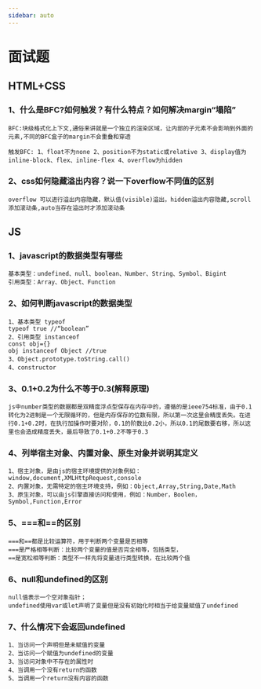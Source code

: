 ```yaml
---
sidebar: auto
---
```



# 面试题

## HTML+CSS

### 1、什么是BFC?如何触发？有什么特点？如何解决margin“塌陷”

```text
BFC:块级格式化上下文,通俗来讲就是一个独立的渲染区域，让内部的子元素不会影响到外面的元素,不同的BFC盒子的margin不会重叠和穿透

触发BFC: 1、float不为none 2、position不为static或relative 3、display值为inline-block、flex、inline-flex 4、overflow为hidden

```



### 2、css如何隐藏溢出内容？说一下overflow不同值的区别

```text
overflow 可以进行溢出内容隐藏，默认值(visible)溢出，hidden溢出内容隐藏,scroll添加滚动条,auto当存在溢出时才添加滚动条
```

## JS

### 1、javascript的数据类型有哪些

```text
基本类型：undefined、null、boolean、Number、String、Symbol、Bigint
引用类型：Array、Object、Function
```

### 2、如何判断javascript的数据类型

```text
1、基本类型 typeof
typeof true //“boolean”
2、引用类型 instanceof
const obj={}
obj instanceof Object //true
3、Object.prototype.toString.call()
4、constructor
```

### 3、0.1+0.2为什么不等于0.3(解释原理)

```text
js中number类型的数据都是双精度浮点型保存在内存中的，遵循的是ieee754标准，由于0.1转化为2进制是一个无限循环的，但是内存保存的位数有限，所以第一次这里会精度丢失。在进行0.1+0.2时，在执行加操作时要对阶，0.1的阶数比0.2小，所以0.1的尾数要右移，所以这里也会造成精度丢失，最后导致了0.1+0.2不等于0.3
```

### 4、列举宿主对象、内置对象、原生对象并说明其定义

```text
1、宿主对象，是由js的宿主环境提供的对象例如：window,document,XMLHttpRequest,console
2、内置对象，无需特定的宿主环境支持，例如：Object,Array,String,Date,Math
3、原生对象，可以由js引擎直接访问和使用，例如：Number，Boolen，Symbol,Function,Error
```

### 5、===和==的区别

```text
===和==都是比较运算符，用于判断两个变量是否相等
===是严格相等判断：比较两个变量的值是否完全相等，包括类型，
==是宽松相等判断：类型不一样先将变量进行类型转换，在比较两个值
```

### 6、null和undefined的区别

```text
null值表示一个空对象指针；
undefined使用var或let声明了变量但是没有初始化时相当于给变量赋值了undefined
```

### 7、什么情况下会返回undefined

```text
1、当访问一个声明但是未赋值的变量
2、当访问一个赋值为undefined的变量
3、当访问对象中不存在的属性时
4、当调用一个没有return的函数
5、当调用一个return没有内容的函数
```

